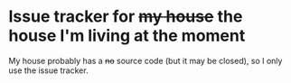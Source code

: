 # Issue tracker for ~~my house~~ the house I'm living at the moment

My house probably has a ~~no~~ source code (but it may be closed), so I only use the issue tracker.
